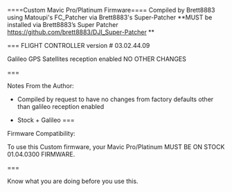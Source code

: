 ====Custom Mavic Pro/Platinum Firmware====
Compiled by Brett8883 using Matoupi's FC_Patcher via Brett8883's Super-Patcher
**MUST be installed via Brett8883’s Super Patcher https://github.com/brett8883/DJI_Super-Patcher **

===
FLIGHT CONTROLLER version # 03.02.44.09

Galileo GPS Satellites reception enabled
NO OTHER CHANGES 


===

Notes From the Author:
- Compiled by request to have no changes from factory defaults other than galileo reception enabled

- Stock + Galileo
===

Firmware Compatibility:

To use this Custom firmware, your Mavic Pro/Platinum MUST BE ON STOCK 01.04.0300 FIRMWARE.

===

Know what you are doing before you use this.
